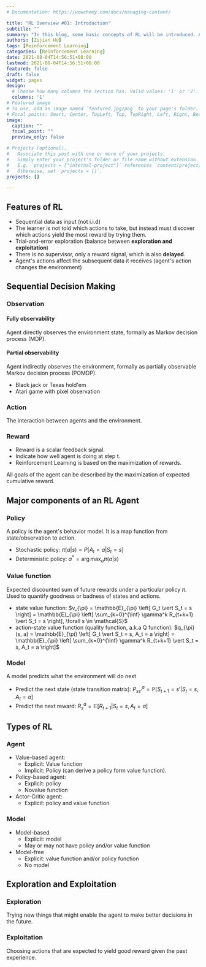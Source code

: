 ```yaml
---
# Documentation: https://wowchemy.com/docs/managing-content/

title: "RL Overview #01: Introduction"
subtitle: ""
summary: "In this blog, some basic concepts of RL will be introduced. All materials refer to the RL course \"*Intro to Reinforcement Learning by Bolei Zhou*\", https://github.com/zhoubolei/introRL"
authors: [Zijian Hu]
tags: [Reinforcement Learning]
categories: [Reinforcement Learning]
date: 2021-08-04T14:56:51+08:00
lastmod: 2021-08-04T14:56:51+08:00
featured: false
draft: false
widget: pages
design:
  # Choose how many columns the section has. Valid values: '1' or '2'.
  columns: '1'
# Featured image
# To use, add an image named `featured.jpg/png` to your page's folder.
# Focal points: Smart, Center, TopLeft, Top, TopRight, Left, Right, BottomLeft, Bottom, BottomRight.
image:
  caption: ""
  focal_point: ""
  preview_only: false

# Projects (optional).
#   Associate this post with one or more of your projects.
#   Simply enter your project's folder or file name without extension.
#   E.g. `projects = ["internal-project"]` references `content/project/deep-learning/index.md`.
#   Otherwise, set `projects = []`.
projects: []

---
```


## Features of RL
+ Sequential data as input (not i.i.d)
+ The learner is not told which actions to take, but instead must discover which actions yield the most reward by trying them.
+ Trial-and-error exploration (balance between **exploration and exploitation**)
+ There is no supervisor, only a reward signal, which is also **delayed**.
+ Agent's actions affect the subsequent data it receives (agent's action changes the environment)

## Sequential Decision Making
### Observation 
#### Fully observability
Agent directly observes the environment state, formally as Markov decision process (MDP).

#### Partial observability
Agent indirectly observes the environment, formally as partially observable Markov decision process (POMDP).
+ Black jack or Texas hold'em
+ Atari game with pixel observation

### Action
The interaction between agents and the environment.

### Reward
+ Reward is a scalar feedback signal.
+ Indicate how well agent is doing at step t.
+ Reinforcement Learning is based on the maximization of rewards.

All goals of the agent can be described by the maximization of expected cumulative reward.

## Major components of an RL Agent
### Policy
A policy is the agent's behavior model. It is a map function from state/observation to action.
+ Stochastic policy: $\pi(a \vert s) = P\left[ A_t = a \vert S_t = s \right]$
+ Deterministic policy: $a^* = \arg\max_a \pi\left( a \vert s \right)$

### Value function
Expected discounted sum of future rewards under a particular policy $\pi$. Used to quantify goodness or badness of states and actions.
+ state value function: $v_{\pi} = \mathbb{E}_{\pi} \left[ G_t \vert S_t = s \right] = \mathbb{E}_{\pi} \left[ \sum_{k=0}^{\inf} \gamma^k R_{t+k+1} \vert S_t = s \right], \forall s \in \mathcal{S}$
+ action-state value function (quality function, a.k.a Q function): $q_{\pi}(s, a) = \mathbb{E}_{\pi} \left[ G_t \vert S_t = s, A_t = a \right] = \mathbb{E}_{\pi} \left[ \sum_{k=0}^{\inf} \gamma^k R_{t+k+1} \vert S_t = s, A_t = a \right]$

### Model
A model predicts what the environment will do next

+ Predict the next state (state transition matrix): $P_{ss'}^a = \mathbb{P} \left[ S_{t+1} = s' \vert S_t = s, A_t = a \right]$
+ Predict the next reward: $R_s^a = \mathbb{E} \left[ R_{t+1} \vert S_t = s, A_t = a \right]$

## Types of RL
### Agent
+ Value-based agent:
    + Explicit: Value function
    + Implicit: Policy (can derive a policy form value function).
+ Policy-based agent:
    + Explicit: policy
    + Novalue function
+ Actor-Critic agent:
    + Explicit: policy and value function

### Model
+ Model-based
    + Explicit: model
    + May or may not have policy and/or value function
+ Model-free
    + Explicit: value function and/or policy function
    + No model


## Exploration and Exploitation
### Exploration
Trying new things that might enable the agent to make better decisions in the future.

### Exploitation
Choosing actions that are expected to yield good reward given the past experience.
